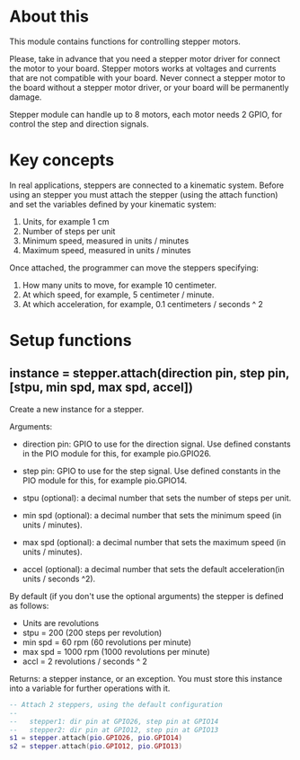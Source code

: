 # About this

This module contains functions for controlling stepper motors.

Please, take in advance that you need a stepper motor driver for connect the motor to your board. Stepper motors works at voltages and currents that are not compatible with your board. Never connect a stepper motor to the board without a stepper motor driver, or your board will be permanently damage.

Stepper module can handle up to 8 motors, each motor needs 2 GPIO, for control the step and direction signals.

# Key concepts

In real applications, steppers are connected to a kinematic system. Before using an stepper you must attach the stepper (using the attach function) and set the variables defined by your kinematic system:

   1. Units, for example 1 cm
   1. Number of steps per unit
   1. Minimum speed, measured in units / minutes
   1. Maximum speed, measured in units / minutes

Once attached, the programmer can move the steppers specifying:

   1. How many units to move, for example 10 centimeter.
   1. At which speed, for example, 5 centimeter / minute.
   1. At which acceleration, for example, 0.1 centimeters / seconds ^ 2

# Setup functions

## instance = stepper.attach(direction pin, step pin, [stpu, min spd, max spd, accel])

Create a new instance for a stepper.

Arguments:

* direction pin: GPIO to use for the direction signal. Use defined constants in the PIO module for this, for example pio.GPIO26.

* step pin: GPIO to use for the step signal. Use defined constants in the PIO module for this, for example pio.GPIO14.

* stpu (optional): a decimal number that sets the number of steps per unit.
* min spd (optional): a decimal number that sets the minimum speed (in units / minutes).
* max spd (optional): a decimal number that sets the maximum speed (in units / minutes).
* accel (optional): a decimal number that sets the default acceleration(in units / seconds ^2).

By default (if you don't use the optional arguments) the stepper is defined as follows:

* Units are revolutions
* stpu = 200 (200 steps per revolution)
* min spd = 60 rpm (60 revolutions per minute) 
* max spd = 1000 rpm (1000 revolutions per minute) 
* accl = 2 revolutions / seconds ^ 2

Returns: a stepper instance, or an exception. You must store this instance into a variable for further operations with it.

```lua
-- Attach 2 steppers, using the default configuration
--
--   stepper1: dir pin at GPIO26, step pin at GPIO14
--   stepper2: dir pin at GPIO12, step pin at GPIO13
s1 = stepper.attach(pio.GPIO26, pio.GPIO14)
s2 = stepper.attach(pio.GPIO12, pio.GPIO13)
```
